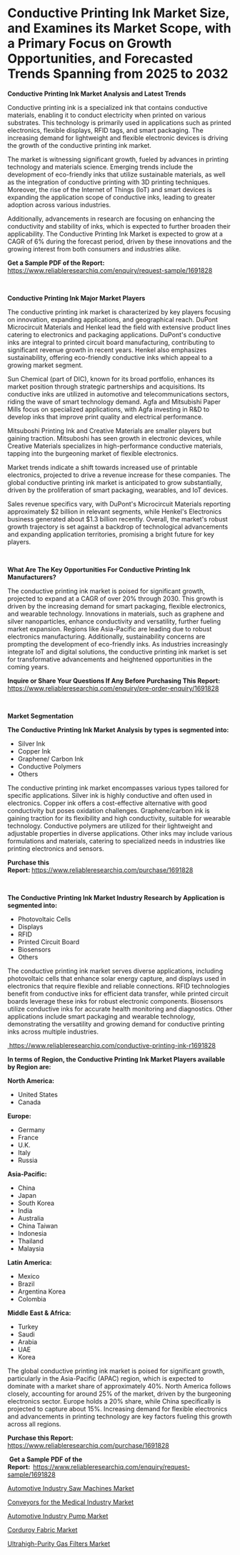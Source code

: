 <p><h1>Conductive Printing Ink Market Size, and Examines its Market Scope, with a Primary Focus on Growth Opportunities, and Forecasted Trends Spanning from 2025 to 2032</h1></p><p><strong>Conductive Printing Ink Market Analysis and Latest Trends</strong></p>
<p><p>Conductive printing ink is a specialized ink that contains conductive materials, enabling it to conduct electricity when printed on various substrates. This technology is primarily used in applications such as printed electronics, flexible displays, RFID tags, and smart packaging. The increasing demand for lightweight and flexible electronic devices is driving the growth of the conductive printing ink market.</p><p>The market is witnessing significant growth, fueled by advances in printing technology and materials science. Emerging trends include the development of eco-friendly inks that utilize sustainable materials, as well as the integration of conductive printing with 3D printing techniques. Moreover, the rise of the Internet of Things (IoT) and smart devices is expanding the application scope of conductive inks, leading to greater adoption across various industries.</p><p>Additionally, advancements in research are focusing on enhancing the conductivity and stability of inks, which is expected to further broaden their applicability. The Conductive Printing Ink Market is expected to grow at a CAGR of 6% during the forecast period, driven by these innovations and the growing interest from both consumers and industries alike.</p></p>
<p><strong>Get a Sample PDF of the Report:&nbsp;</strong> <a href="https://www.reliableresearchiq.com/enquiry/request-sample/1691828?utm_campaign=3570&utm_medium=2&utm_source=Github&utm_content=ia&utm_term=02042025&utm_id=conductive-printing-ink">https://www.reliableresearchiq.com/enquiry/request-sample/1691828</a></p>
<p>&nbsp;</p>
<p><strong>Conductive Printing Ink Major Market Players</strong></p>
<p><p>The conductive printing ink market is characterized by key players focusing on innovation, expanding applications, and geographical reach. DuPont Microcircuit Materials and Henkel lead the field with extensive product lines catering to electronics and packaging applications. DuPont's conductive inks are integral to printed circuit board manufacturing, contributing to significant revenue growth in recent years. Henkel also emphasizes sustainability, offering eco-friendly conductive inks which appeal to a growing market segment.</p><p>Sun Chemical (part of DIC), known for its broad portfolio, enhances its market position through strategic partnerships and acquisitions. Its conductive inks are utilized in automotive and telecommunications sectors, riding the wave of smart technology demand. Agfa and Mitsubishi Paper Mills focus on specialized applications, with Agfa investing in R&D to develop inks that improve print quality and electrical performance.</p><p>Mitsuboshi Printing Ink and Creative Materials are smaller players but gaining traction. Mitsuboshi has seen growth in electronic devices, while Creative Materials specializes in high-performance conductive materials, tapping into the burgeoning market of flexible electronics.</p><p>Market trends indicate a shift towards increased use of printable electronics, projected to drive a revenue increase for these companies. The global conductive printing ink market is anticipated to grow substantially, driven by the proliferation of smart packaging, wearables, and IoT devices.</p><p>Sales revenue specifics vary, with DuPont's Microcircuit Materials reporting approximately $2 billion in relevant segments, while Henkel's Electronics business generated about $1.3 billion recently. Overall, the market's robust growth trajectory is set against a backdrop of technological advancements and expanding application territories, promising a bright future for key players.</p></p>
<p>&nbsp;</p>
<p><strong>What Are The Key Opportunities For Conductive Printing Ink Manufacturers?</strong></p>
<p><p>The conductive printing ink market is poised for significant growth, projected to expand at a CAGR of over 20% through 2030. This growth is driven by the increasing demand for smart packaging, flexible electronics, and wearable technology. Innovations in materials, such as graphene and silver nanoparticles, enhance conductivity and versatility, further fueling market expansion. Regions like Asia-Pacific are leading due to robust electronics manufacturing. Additionally, sustainability concerns are prompting the development of eco-friendly inks. As industries increasingly integrate IoT and digital solutions, the conductive printing ink market is set for transformative advancements and heightened opportunities in the coming years.</p></p>
<p><strong>Inquire or Share Your Questions If Any Before Purchasing This Report:</strong> <a href="https://www.reliableresearchiq.com/enquiry/pre-order-enquiry/1691828?utm_campaign=3570&utm_medium=2&utm_source=Github&utm_content=ia&utm_term=02042025&utm_id=conductive-printing-ink">https://www.reliableresearchiq.com/enquiry/pre-order-enquiry/1691828</a></p>
<p>&nbsp;</p>
<p><strong>Market Segmentation</strong></p>
<p><strong>The Conductive Printing Ink Market Analysis by types is segmented into:</strong></p>
<p><ul><li>Silver Ink</li><li>Copper Ink</li><li>Graphene/ Carbon Ink</li><li>Conductive Polymers</li><li>Others</li></ul></p>
<p><p>The conductive printing ink market encompasses various types tailored for specific applications. Silver ink is highly conductive and often used in electronics. Copper ink offers a cost-effective alternative with good conductivity but poses oxidation challenges. Graphene/carbon ink is gaining traction for its flexibility and high conductivity, suitable for wearable technology. Conductive polymers are utilized for their lightweight and adjustable properties in diverse applications. Other inks may include various formulations and materials, catering to specialized needs in industries like printing electronics and sensors.</p></p>
<p><strong>Purchase this Report:&nbsp;</strong><a href="https://www.reliableresearchiq.com/purchase/1691828?utm_campaign=3570&utm_medium=2&utm_source=Github&utm_content=ia&utm_term=02042025&utm_id=conductive-printing-ink">https://www.reliableresearchiq.com/purchase/1691828</a></p>
<p>&nbsp;</p>
<p><strong>The Conductive Printing Ink Market Industry Research by Application is segmented into:</strong></p>
<p><ul><li>Photovoltaic Cells</li><li>Displays</li><li>RFID</li><li>Printed Circuit Board</li><li>Biosensors</li><li>Others</li></ul></p>
<p><p>The conductive printing ink market serves diverse applications, including photovoltaic cells that enhance solar energy capture, and displays used in electronics that require flexible and reliable connections. RFID technologies benefit from conductive inks for efficient data transfer, while printed circuit boards leverage these inks for robust electronic components. Biosensors utilize conductive inks for accurate health monitoring and diagnostics. Other applications include smart packaging and wearable technology, demonstrating the versatility and growing demand for conductive printing inks across multiple industries.</p></p>
<p><a href="https://www.reliableresearchiq.com/conductive-printing-ink-r1691828?utm_campaign=3570&utm_medium=2&utm_source=Github&utm_content=ia&utm_term=02042025&utm_id=conductive-printing-ink">&nbsp;https://www.reliableresearchiq.com/conductive-printing-ink-r1691828</a></p>
<p><strong>In terms of Region, the Conductive Printing Ink Market Players available by Region are:</strong></p>
<p>
    <p> <strong> North America: </strong>
        <ul>
            <li>United States</li>
            <li>Canada</li>
        </ul>
        </p> 
    <p> <strong> Europe: </strong>
        <ul>
            <li>Germany</li>
            <li>France</li>
            <li>U.K.</li>
            <li>Italy</li>
            <li>Russia</li>
        </ul>
        </p> 
    <p> <strong> Asia-Pacific: </strong>
        <ul>
            <li>China</li>
            <li>Japan</li>
            <li>South Korea</li>
            <li>India</li>
            <li>Australia</li>
            <li>China Taiwan</li>
            <li>Indonesia</li>
            <li>Thailand</li>
            <li>Malaysia</li>
        </ul>
        </p> 
    <p> <strong> Latin America: </strong>
        <ul>
            <li>Mexico</li>
            <li>Brazil</li>
            <li>Argentina Korea</li>
            <li>Colombia</li>
        </ul>
        </p> 
    <p> <strong> Middle East & Africa: </strong>
        <ul>
            <li>Turkey</li>
            <li>Saudi</li>
            <li>Arabia</li>
            <li>UAE</li>
            <li>Korea</li>
        </ul>
    </p>
    </p>
<p><p>The global conductive printing ink market is poised for significant growth, particularly in the Asia-Pacific (APAC) region, which is expected to dominate with a market share of approximately 40%. North America follows closely, accounting for around 25% of the market, driven by the burgeoning electronics sector. Europe holds a 20% share, while China specifically is projected to capture about 15%. Increasing demand for flexible electronics and advancements in printing technology are key factors fueling this growth across all regions.</p></p>
<p><strong>Purchase this Report: </strong><a href="https://www.reliableresearchiq.com/purchase/1691828?utm_campaign=3570&utm_medium=2&utm_source=Github&utm_content=ia&utm_term=02042025&utm_id=conductive-printing-ink">https://www.reliableresearchiq.com/purchase/1691828</a></p>
<p>&nbsp;<strong>Get a Sample PDF of the Report:&nbsp;&nbsp;</strong><a href="https://www.reliableresearchiq.com/enquiry/request-sample/1691828?utm_campaign=3570&utm_medium=2&utm_source=Github&utm_content=ia&utm_term=02042025&utm_id=conductive-printing-ink">https://www.reliableresearchiq.com/enquiry/request-sample/1691828</a></p>
<p><strong></strong></p>
<p><p><a href="https://www.linkedin.com/pulse/market-analysis-automotive-industry-saw-machines-markets-98-cagr-wngce?utm_campaign=3570&utm_medium=2&utm_source=Github&utm_content=ia&utm_term=02042025&utm_id=conductive-printing-ink">Automotive Industry Saw Machines Market</a></p><p><a href="https://www.linkedin.com/pulse/trustworthy-market-insights-conveyors-medical-industry-size-ngzae?utm_campaign=3570&utm_medium=2&utm_source=Github&utm_content=ia&utm_term=02042025&utm_id=conductive-printing-ink">Conveyors for the Medical Industry Market</a></p><p><a href="https://www.linkedin.com/pulse/strategic-market-insights-global-automotive-industry-pump-4uwse?utm_campaign=3570&utm_medium=2&utm_source=Github&utm_content=ia&utm_term=02042025&utm_id=conductive-printing-ink">Automotive Industry Pump Market</a></p><p><a href="https://github.com/karydacamu/Market-Research-Report-List-1/blob/main/corduroy-fabric-market.md?utm_campaign=3570&utm_medium=2&utm_source=Github&utm_content=ia&utm_term=02042025&utm_id=conductive-printing-ink">Corduroy Fabric Market</a></p><p><a href="https://www.linkedin.com/pulse/evaluating-ultrahigh-purity-gas-filters-market-2025-2032-jj7ie?utm_campaign=3570&utm_medium=2&utm_source=Github&utm_content=ia&utm_term=02042025&utm_id=conductive-printing-ink">Ultrahigh-Purity Gas Filters Market</a></p></p>